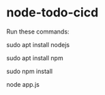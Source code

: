 # node-todo-cicd

Run these commands:


sudo apt install nodejs


sudo apt install npm


sudo npm install

node app.js

